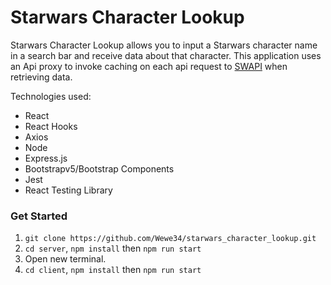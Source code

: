 # Starwars Character Lookup

Starwars Character Lookup allows you to input a Starwars character name in a search bar and receive data about that character. 
This application uses an Api proxy to invoke caching on each api request to [SWAPI](https://swapi.dev/) when retrieving data.

Technologies used:
* React 
* React Hooks
* Axios
* Node
* Express.js
* Bootstrapv5/Bootstrap Components
* Jest
* React Testing Library

### Get Started

1) `git clone https://github.com/Wewe34/starwars_character_lookup.git` 
2) `cd server`, `npm install` then `npm run start`
3) Open new terminal. 
4) `cd client`, `npm install` then `npm run start` 

